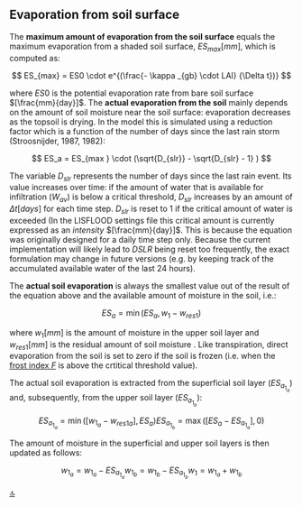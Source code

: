 ## Evaporation from soil surface

The **maximum amount of evaporation from the soil surface** equals the maximum evaporation from a shaded soil surface, $ES_{max} [mm]$, which is computed as:

$$
ES_{max} = ES0 \cdot e^{(\frac{- \kappa _{gb} \cdot LAI} {\Delta t})}
$$

where $ES0$ is the potential evaporation rate from bare soil surface $[\frac{mm}{day}]$. The **actual evaporation from the soil** mainly depends on the amount of soil moisture near the soil surface: evaporation decreases as the topsoil is drying. In the model this is simulated using a reduction factor which is a function of the number of days since the last rain storm (Stroosnijder, 1987, 1982):

$$
ES_a = ES_{max } \cdot (\sqrt{D_{slr}} - \sqrt{D_{slr} - 1} )
$$

The variable $D_{slr}$ represents the number of days since the last rain event. Its value increases over time: if the amount of water that is available for infiltration ($W_{av}$) is below a critical threshold,  $D_{slr}$ increases by an amount of $\Delta t [days]$ for each time step. $D_{slr}$ is reset to 1 if the critical amount of water is exceeded (In the LISFLOOD settings file this critical amount is currently expressed as an *intensity* $[\frac{mm}{day}]$. This is because the equation was originally designed for a daily time step only. Because the current implementation will likely lead to *DSLR* being reset too frequently, the exact formulation may change in future versions (e.g. by keeping track of the accumulated available water of the last 24 hours). 

The **actual soil evaporation** is always the smallest value out of the result of the equation above and the available amount of moisture in the soil, i.e.:

$$
ES_a = \min (ES_a,w_1 - w_{res1})
$$

where $w_1 [mm]$ is the amount of moisture in the upper soil layer and $w_{res1} [mm]$ is the residual amount of soil moisture . Like transpiration, direct evaporation from the soil is set to zero if the soil is frozen (i.e. when the [frost index $F$](https://ec-jrc.github.io/lisflood-model/2_05_stdLISFLOOD_frost-index/) is above the crtitical threshold value). 

The actual soil evaporation is extracted from the superficial soil layer ($ES_a_1_a$) and, subsequently, from the upper soil layer ($ES_a_1_b$):

$$
ES_a_1_a = \min ([w_1_a - w_{res1a}] , ES_a)
ES_a_1_b = \max ([ES_a-ES_a_1_a], 0)
$$

The amount of moisture in the superficial and upper soil layers is then updated as follows:

$$
w_1_a = w_1_a - ES_a_1_a 
w_1_b = w_1_b - ES_a_1_b
w_1 = w_1_a + w_1_b
$$



[🔝](#top)

